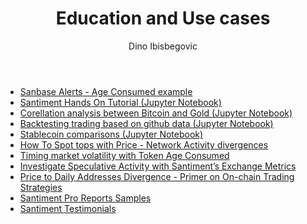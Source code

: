 ﻿---
title: Education and Use cases
author: Dino Ibisbegovic
---

- [Sanbase Alerts - Age Consumed example](/education-and-use-cases/alerts-on-sanbase/)
- [Santiment Hands On Tutorial (Jupyter Notebook)](https://github.com/santiment/san-sdk/blob/master/ICDM_2019/ICDM.ipynb)
- [Corellation analysis between Bitcoin and Gold (Jupyter Notebook)](https://github.com/santiment/san-sdk/blob/master/correlation-analysis/BTC%20vs%20GOLD.ipynb)
- [Backtesting trading based on github data (Jupyter Notebook)](https://github.com/santiment/san-sdk/blob/master/example-backtesting-with-sanpy/Backtest_GitHub_Activity_Portfolio.ipynb)
- [Stablecoin comparisons (Jupyter Notebook)](https://github.com/santiment/san-sdk/blob/master/example-stablecoin-analysis/stablecoin%20comparison.ipynb)
- [How To Spot tops with Price - Network Activity divergences](/education-and-use-cases/how-to-spot-tops-with-price---network-activity-divergences/)
- [Timing market volatility with Token Age Consumed](/education-and-use-cases/timing-market-volatility-with-token-age-consumed/)
- [Investigate Speculative Activity with Santiment’s Exchange Metrics](/education-and-use-cases/investigate-speculative-activity-with-santiment’s-exchange-metrics/)
- [Price to Daily Addresses Divergence - Primer on On-chain Trading Strategies](/education-and-use-cases/price-to-daily-addresses-divergence---primer-on-on-chain-trading-strategies/)
- [Santiment Pro Reports Samples](/education-and-use-cases/santiment-pro-reports-samples/)
- [Santiment Testimonials](/education-and-use-cases/santiment-testimonials/)